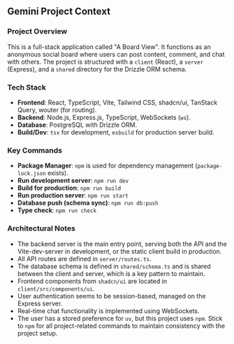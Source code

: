 ## Gemini Project Context

### Project Overview
This is a full-stack application called "A Board View". It functions as an anonymous social board where users can post content, comment, and chat with others. The project is structured with a `client` (React), a `server` (Express), and a `shared` directory for the Drizzle ORM schema.

### Tech Stack
- **Frontend**: React, TypeScript, Vite, Tailwind CSS, shadcn/ui, TanStack Query, wouter (for routing).
- **Backend**: Node.js, Express.js, TypeScript, WebSockets (`ws`).
- **Database**: PostgreSQL with Drizzle ORM.
- **Build/Dev**: `tsx` for development, `esbuild` for production server build.

### Key Commands
- **Package Manager**: `npm` is used for dependency management (`package-lock.json` exists).
- **Run development server**: `npm run dev`
- **Build for production**: `npm run build`
- **Run production server**: `npm run start`
- **Database push (schema sync)**: `npm run db:push`
- **Type check**: `npm run check`

### Architectural Notes
- The backend server is the main entry point, serving both the API and the Vite-dev-server in development, or the static client build in production.
- All API routes are defined in `server/routes.ts`.
- The database schema is defined in `shared/schema.ts` and is shared between the client and server, which is a key pattern to maintain.
- Frontend components from `shadcn/ui` are located in `client/src/components/ui`.
- User authentication seems to be session-based, managed on the Express server.
- Real-time chat functionality is implemented using WebSockets.
- The user has a stored preference for `uv`, but this project uses `npm`. Stick to `npm` for all project-related commands to maintain consistency with the project setup.

